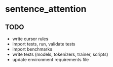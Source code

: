 # sentence_attention

## TODO

* write cursor rules
* import tests, run, validate tests
* import benchmarks
* write tests (models, tokenizers, trainer, scripts)
* update environment requirements file
